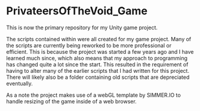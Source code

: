 # PrivateersOfTheVoid_Game
This is now the primary repository for my Unity game project.

The scripts contained within were all created for my game project. 
Many of the scripts are currently being reworked to be more professional or efficient.
This is because the project was started a few years ago and I have learned much since, which also means that my approach to programming has changed quite a lot since the start. 
This resulted in the requirement of having to alter many of the earlier scripts that I had written for this project. There will likely also be a folder containing old scripts that are depreciated eventually.

As a note the project makes use of a webGL template by SIMMER.IO to handle resizing of the game inside of a web browser.
